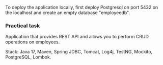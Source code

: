 To deploy the application locally, first deploy Postgresql on port 5432 on the localhost and create an empty database "employeedb".

### Practical task

Application that provides REST API and allows you to perform CRUD operations on employees.

Stack: Java 17, Maven, Spring JDBC, Tomcat, Log4j, TestNG, Mockito, PostgreSQL, Lombok.
        
        
  

